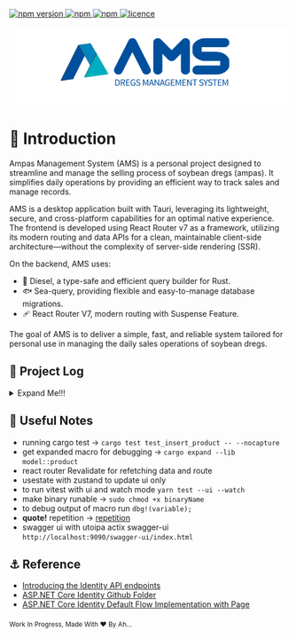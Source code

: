 <p>
  <a href="">
    <img alt="npm version" src="https://badgen.net/github/commits/ahsanu123/ams/">
  </a>
  <a href="">
    <img alt="npm" src="https://badgen.net/github/contributors/ahsanu123/ams/">
  </a>
  <a href="">
    <img alt="npm" src="https://badgen.net/github/branches/ahsanu123/ams/">
  </a>
  <a href="https://github.com/ahsanu123/ams/blob/main/LICENSE">
    <img alt="licence" src="https://badgen.net/github/license/ahsanu123/ams/">
  </a>
</p>

 <img alt="licence" src="./docs/ams-logo.svg">
  
# 🥔 Introduction
Ampas Management System (AMS) is a personal project designed to streamline and manage the selling process of soybean dregs (ampas). It simplifies daily operations by providing an efficient way to track sales and manage records.

AMS is a desktop application built with Tauri, leveraging its lightweight, secure, and cross-platform capabilities for an optimal native experience. The frontend is developed using React Router v7 as a framework, utilizing its modern routing and data APIs for a clean, maintainable client-side architecture—without the complexity of server-side rendering (SSR).

On the backend, AMS uses:

- 🚒 Diesel, a type-safe and efficient query builder for Rust.
- 🐟 Sea-query, providing flexible and easy-to-manage database migrations.
- 🩹 React Router V7, modern routing with Suspense Feature.

The goal of AMS is to deliver a simple, fast, and reliable system tailored for personal use in managing the daily sales operations of soybean dregs.

## 🌳 Project Log

<details>
  <summary>Expand Me!!!</summary>

```mermaid
flowchart TD
    UStart(start for user)-->UA
    UA[user select their name] --> UB[user insert how much they take]
    UB --> UC[UI get back to dashboard and showing data how much user take]

    AStart(start for admin) --> OpenHiddenMenu 
    OpenHiddenMenu[open hidden menu button and enter admin password]
    OpenHiddenMenu --> Menu{what menu does admin click? lets use tab UI}

    Menu --> UserPayment 
    Menu --> Report 
    Menu --> ChangeDregPrice
    UserPayment
    Report
    ChangeDregPrice

    UserPayment --> PaymentDescription[
        admin able to check user bill or 
        change payment status for some duration 
        for user
    ]

    Report --> ReportDescription[
        admin able to generate report for some duration 
        including total revenue, total production, 
        total bill for every user, and detail 
        table how many user take for each day including
        date detail
    ]

    ChangeDregPrice --> ChangeDregPriceDescription[
        admin able to change dreg price, dreg price 
        will record on database, and admin able to view all 
        record of dreg price
    ]

```

### 🎻 Current UI to Remind

![image](https://github.com/user-attachments/assets/c6b4eeda-bdfc-4d92-b971-1838f062692e)
![image](https://github.com/user-attachments/assets/2621bcb2-4840-4c7c-899c-2fdb72629f01)
![image](https://github.com/user-attachments/assets/09b325ff-29b9-4877-9374-c06066753e5a)
![image](https://github.com/user-attachments/assets/2cf524ac-f182-4dab-ac06-e91ccdbfd5d0)
![first test on real raspberrypi zero 2w device](./docs/build_alpha_1.jpg)
![first test on real raspberrypi zero 2w device](./docs/build_alpha_2.jpg)
  
- 21 Januari 2025, running browser on raspberry pi zero 2 was to slow, even you don't start dotnet backend yet. after searching tauri seem solve this, but with consequence changing backend into tauri (rust).
- 24 Februari 2025, 👷‍♂️ TODO create diesel migration and sea-query table builder combination, create macro to automate sea-query table function creation from struct model
- 25 Februari 2025, turn out diesel was sync (because its made before async in rust), for current case its ok to use sync.
- 8 Maret 2025, Create Basic structure of CRUD with Rust in ProductRepository
- 27 maret 2025, first trying on real raspberry pi zero 2w device, app is fast enough (compared to aspnet core and spa combination 😄), but authentication cookie still not work now, i think its because tauri permision, need reading more about it in their docs 
- ✔️ TODO: Implement DatabaseMetadata function with diesel.
- 🌳 TODO: create list of needed command for ui
- 🌳 TODO: create list of response name model for ui
- 🌳 TODO: create UI mockup
- 🌳 TODO: create needed query for command
- 🌳 TODO: create list logic for UI
- ✔️ TODO: add mobx -> Nope use Zustand instead
- ✔️ TODO: create password hashing with argon and save to db
- 🌳 TODO: create Dockerfile and documentation about cross compile for archlinuxarm in [CrossCompile](./docs/cross_compile.md)

</details>


## 🎏 Useful Notes 

- running cargo test -> `cargo test test_insert_product -- --nocapture`
- get expanded macro for debugging -> `cargo expand --lib  model::product`
- react router Revalidate for refetching data and route
- usestate with zustand to update ui only
- to run vitest with ui and watch mode `yarn test --ui --watch`
- make binary runable -> `sudo chmod +x binaryName`
- to debug output of macro run `dbg!(variable);`
- **quote!** repetition -> [repetition](https://docs.rs/quote/latest/quote/macro.quote.html#interpolation)
- swagger ui with utoipa actix swagger-ui `http://localhost:9090/swagger-ui/index.html`
 
## ⚓ Reference 

- [Introducing the Identity API endpoints](https://andrewlock.net/exploring-the-dotnet-8-preview-introducing-the-identity-api-endpoints/)
- [ASP.NET Core Identity Github Folder](https://github.com/dotnet/aspnetcore/tree/main/src/Identity)
- [ASP.NET Core Identity Default Flow Implementation with Page](https://github.com/dotnet/aspnetcore/blob/main/src/Identity/UI/src/Areas/Identity/Pages/V5/Account/ExternalLogin.cshtml.cs)

<sub> Work In Progress, Made With ❤️ By Ah...</sub>
